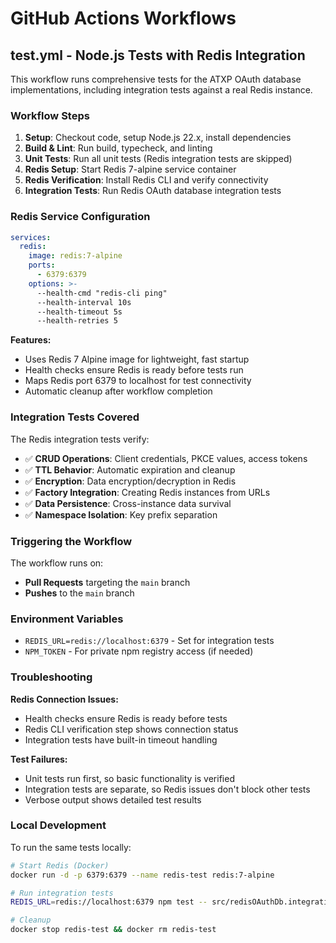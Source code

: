 # GitHub Actions Workflows

## test.yml - Node.js Tests with Redis Integration

This workflow runs comprehensive tests for the ATXP OAuth database implementations, including integration tests against a real Redis instance.

### Workflow Steps

1. **Setup**: Checkout code, setup Node.js 22.x, install dependencies
2. **Build & Lint**: Run build, typecheck, and linting
3. **Unit Tests**: Run all unit tests (Redis integration tests are skipped)
4. **Redis Setup**: Start Redis 7-alpine service container
5. **Redis Verification**: Install Redis CLI and verify connectivity
6. **Integration Tests**: Run Redis OAuth database integration tests

### Redis Service Configuration

```yaml
services:
  redis:
    image: redis:7-alpine
    ports:
      - 6379:6379
    options: >-
      --health-cmd "redis-cli ping"
      --health-interval 10s
      --health-timeout 5s
      --health-retries 5
```

**Features:**
- Uses Redis 7 Alpine image for lightweight, fast startup
- Health checks ensure Redis is ready before tests run
- Maps Redis port 6379 to localhost for test connectivity
- Automatic cleanup after workflow completion

### Integration Tests Covered

The Redis integration tests verify:

- ✅ **CRUD Operations**: Client credentials, PKCE values, access tokens
- ✅ **TTL Behavior**: Automatic expiration and cleanup
- ✅ **Encryption**: Data encryption/decryption in Redis
- ✅ **Factory Integration**: Creating Redis instances from URLs
- ✅ **Data Persistence**: Cross-instance data survival
- ✅ **Namespace Isolation**: Key prefix separation

### Triggering the Workflow

The workflow runs on:
- **Pull Requests** targeting the `main` branch
- **Pushes** to the `main` branch

### Environment Variables

- `REDIS_URL=redis://localhost:6379` - Set for integration tests
- `NPM_TOKEN` - For private npm registry access (if needed)

### Troubleshooting

**Redis Connection Issues:**
- Health checks ensure Redis is ready before tests
- Redis CLI verification step shows connection status
- Integration tests have built-in timeout handling

**Test Failures:**
- Unit tests run first, so basic functionality is verified
- Integration tests are separate, so Redis issues don't block other tests
- Verbose output shows detailed test results

### Local Development

To run the same tests locally:

```bash
# Start Redis (Docker)
docker run -d -p 6379:6379 --name redis-test redis:7-alpine

# Run integration tests
REDIS_URL=redis://localhost:6379 npm test -- src/redisOAuthDb.integration.test.ts

# Cleanup
docker stop redis-test && docker rm redis-test
```